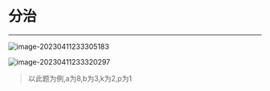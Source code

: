 # 分治

---

![image-20230411233305183](https://raw.githubusercontent.com/Tianjiangyigeyi/img/master/202304112334953.png)

![image-20230411233320297](https://raw.githubusercontent.com/Tianjiangyigeyi/img/master/202304112334600.png)

> 以此题为例,a为8,b为3,k为2,p为1


